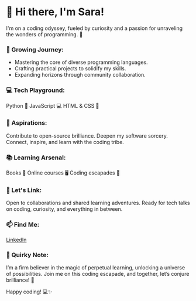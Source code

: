 # 👋 Hi there, I'm Sara!

I'm on a coding odyssey, fueled by curiosity and a passion for unraveling the wonders of programming. 🚀

### 🌱 Growing Journey:

- Mastering the core of diverse programming languages.
- Crafting practical projects to solidify my skills.
- Expanding horizons through community collaboration.

### 💻 Tech Playground:
Python 🐍
JavaScript 💻
HTML & CSS 🎨

### 🚀 Aspirations:

Contribute to open-source brilliance.
Deepen my software sorcery.
Connect, inspire, and learn with the coding tribe.

### 📚 Learning Arsenal:

Books 📖
Online courses 🖥️
Coding escapades 🧠

### 🤝 Let's Link:

Open to collaborations and shared learning adventures.
Ready for tech talks on coding, curiosity, and everything in between.

### 📫 Find Me:

[LinkedIn](www.linkedin.com/in/saraalmaqbali)


### 🌈 Quirky Note:

I’m a firm believer in the magic of perpetual learning, unlocking a universe of possibilities. Join me on this coding escapade, and together, let’s conjure brilliance! 🌟

Happy coding! 💻✨
